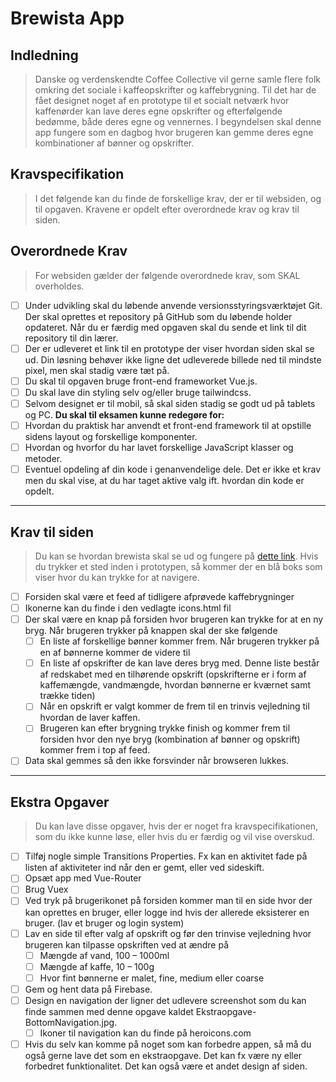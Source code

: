 # Brewista App

## Indledning

> Danske og verdenskendte Coffee Collective vil gerne samle flere folk omkring det sociale i kaffeopskrifter og kaffebrygning. Til det har de fået designet noget af en prototype til et socialt netværk hvor kaffenørder kan lave deres egne opskrifter og efterfølgende bedømme, både deres egne og vennernes. I begyndelsen skal denne app fungere som en dagbog hvor brugeren kan gemme deres egne kombinationer af bønner og opskrifter.

## Kravspecifikation

> I det følgende kan du finde de forskellige krav, der er til websiden, og til opgaven. Kravene er opdelt efter overordnede krav og krav til siden.

## Overordnede Krav

> For websiden gælder der følgende overordnede krav, som SKAL overholdes.

- [ ] Under udvikling skal du løbende anvende versionsstyringsværktøjet Git. Der skal oprettes et repository på GitHub som du løbende holder opdateret. Når du er færdig med opgaven skal du sende et link til dit repository til din lærer.
- [ ] Der er udleveret et link til en prototype der viser hvordan siden skal se ud. Din løsning behøver ikke ligne det udleverede billede ned til mindste pixel, men skal stadig være tæt på.
- [ ] Du skal til opgaven bruge front-end frameworket Vue.js.
- [ ] Du skal lave din styling selv og/eller bruge tailwindcss.
- [ ] Selvom designet er til mobil, så skal siden stadig se godt ud på tablets og PC.
      **Du skal til eksamen kunne redegøre for:**
- [ ] Hvordan du praktisk har anvendt et front-end framework til at opstille sidens layout og forskellige komponenter.
- [ ] Hvordan og hvorfor du har lavet forskellige JavaScript klasser og metoder.
- [ ] Eventuel opdeling af din kode i genanvendelige dele. Det er ikke et krav men du skal vise, at du har taget aktive valg ift. hvordan din kode er opdelt.

---

## Krav til siden

> Du kan se hvordan brewista skal se ud og fungere på [dette link](https://xd.adobe.com/view/0293f6fa-c889-4933-9f97-3a6a1defa088-57c0/screen/1e6b2ff8-b6f9-421b-9f5b-a3cb2d4eeb7a/). Hvis du trykker et sted inden i prototypen, så kommer der en blå boks som viser hvor du kan trykke for at navigere.

- [ ] Forsiden skal være et feed af tidligere afprøvede kaffebrygninger
- [ ] Ikonerne kan du finde i den vedlagte icons.html fil
- [ ] Der skal være en knap på forsiden hvor brugeren kan trykke for at en ny bryg. Når brugeren trykker på knappen skal der ske følgende
  - [ ] En liste af forskellige bønner kommer frem. Når brugeren trykker på en af bønnerne kommer de videre til
  - [ ] En liste af opskrifter de kan lave deres bryg med. Denne liste består af redskabet med en tilhørende opskrift (opskrifterne er i form af kaffemængde, vandmængde, hvordan bønnerne er kværnet samt trække tiden)
  - [ ] Når en opskrift er valgt kommer de frem til en trinvis vejledning til hvordan de laver kaffen.
  - [ ] Brugeren kan efter brygning trykke finish og kommer frem til forsiden hvor den nye bryg (kombination af bønner og opskrift) kommer frem i top af feed.
- [ ] Data skal gemmes så den ikke forsvinder når browseren lukkes.

---

## Ekstra Opgaver

> Du kan lave disse opgaver, hvis der er noget fra kravspecifikationen, som du ikke kunne løse, eller hvis du er færdig og vil vise overskud.

- [ ] Tilføj nogle simple Transitions Properties. Fx kan en aktivitet fade på listen af aktiviteter ind når den er gemt, eller ved sideskift.
- [ ] Opsæt app med Vue-Router
- [ ] Brug Vuex
- [ ] Ved tryk på brugerikonet på forsiden kommer man til en side hvor der kan oprettes en bruger, eller logge ind hvis der allerede eksisterer en bruger. (lav et bruger og login system)
- [ ] Lav en side til efter valg af opskrift og før den trinvise vejledning hvor brugeren kan tilpasse opskriften ved at ændre på
  - [ ] Mængde af vand, 100 – 1000ml
  - [ ] Mængde af kaffe, 10 – 100g
  - [ ] Hvor fint bønnerne er malet, fine, medium eller coarse
- [ ] Gem og hent data på Firebase.
- [ ] Design en navigation der ligner det udlevere screenshot som du kan finde sammen med denne opgave kaldet Ekstraopgave-BottomNavigation.jpg.
  - [ ] Ikoner til navigation kan du finde på heroicons.com
- [ ] Hvis du selv kan komme på noget som kan forbedre appen, så må du også gerne lave det som en ekstraopgave. Det kan fx være ny eller forbedret funktionalitet. Det kan også være et andet design af siden.
